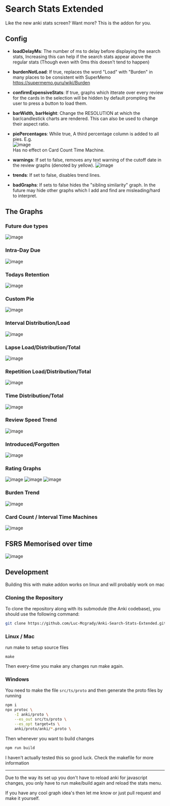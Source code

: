 # Search Stats Extended

Like the new anki stats screen? Want more? This is the addon for you.

## Config
     
- **loadDelayMs**: The number of ms to delay before displaying the search stats, Increasing this can help if the search stats appear above the regular stats (Though even with 0ms this doesn't tend to happen)

- **burdenNotLoad**: If true, replaces the word "Load" with "Burden" in many places to be consistent with SuperMemo https://supermemo.guru/wiki/Burden

- **confirmExpensiveStats**: If true, graphs which itterate over every review for the cards in the selection will be hidden by default prompting the user to press a button to load them. 

- **barWidth, barHeight**: Change the RESOLUTION at which the bar/candlestick charts are rendered. This can also be used to change their aspect ratio.

- **piePercentages**: While true, A third percentage column is added to all pies.
  E.g.  
  ![image](https://github.com/user-attachments/assets/ebe205dc-2544-45ad-8cf6-25e02923a797)  
  Has no effect on Card Count Time Machine.

- **warnings**: If set to false, removes any text warning of the cutoff date in the review graphs (denoted by yellow).
  ![image](https://github.com/user-attachments/assets/ced82fdf-3a50-44bb-9535-413d2134a8bd)

- **trends**: If set to false, disables trend lines.

- **badGraphs**: If sets to false hides the "sibling similarity" graph. In the future may hide other graphs which I add and find are misleading/hard to interpret.

## The Graphs

### Future due types

![image](https://github.com/Luc-Mcgrady/Anki-New-Stats-Plus/assets/63685643/84ccc66d-7e1d-4fb7-9c12-0ad231e44fdd)

### Intra-Day Due 

![image](https://github.com/Luc-Mcgrady/Anki-Search-Stats-Extended/assets/63685643/fdab1f3f-c3bb-4a45-b8d4-f5544774d946)

### Todays Retention

![image](https://github.com/Luc-Mcgrady/Anki-New-Stats-Plus/assets/63685643/d34dd13e-32cc-49cc-ab46-871696f58c75)

### Custom Pie

![image](https://github.com/Luc-Mcgrady/Anki-Search-Stats-Extended/assets/63685643/26d552b5-9707-4cc1-a4f0-c5c1fb1d3a14)

### Interval Distribution/Load

![image](https://github.com/Luc-Mcgrady/Anki-Search-Stats-Extended/assets/63685643/dfe42518-5d5a-4d3e-92e9-8552ac753d64)

### Lapse Load/Distribution/Total

![image](https://github.com/Luc-Mcgrady/Anki-Search-Stats-Extended/assets/63685643/8235d024-0bca-4856-bd6f-099e88da8c43)

### Repetition Load/Distribution/Total

![image](https://github.com/Luc-Mcgrady/Anki-Search-Stats-Extended/assets/63685643/db56bfec-6fe1-47d0-987c-c0c79f5bf876)

### Time Distribution/Total

![image](https://github.com/user-attachments/assets/15e1e948-c869-4af9-b20f-6f55708d1a23)

### Review Speed Trend

![image](https://github.com/user-attachments/assets/02c08574-a100-48b6-9c75-3e3e8a5d3aec)

### Introduced/Forgotten

![image](https://github.com/user-attachments/assets/b8110b00-7c56-42e6-a163-03676c0e75f9)

### Rating Graphs

![image](https://github.com/user-attachments/assets/36bea17e-814a-477b-ac5d-ff4f4fad2ce1)
![image](https://github.com/user-attachments/assets/901fe7bf-53bf-4e53-ba09-d512b8fee38d)
![image](https://github.com/user-attachments/assets/2ed5646f-268a-419e-b0f0-4803bf453590)


### Burden Trend

![image](https://github.com/user-attachments/assets/acad50ec-72b1-4041-a5af-b63ad3e4fa67)

### Card Count / Interval Time Machines

![image](https://github.com/user-attachments/assets/a8804de9-c60e-412d-8bf0-7c04e1a2423c)

## FSRS Memorised over time

![image](https://github.com/user-attachments/assets/8c83f277-c4cf-4312-8075-1a42a800942d)


## Development

Building this with make addon works on linux and will probably work on mac 

### Cloning the Repository

To clone the repository along with its submodule (the Anki codebase), you should use the following command:

```sh
git clone https://github.com/Luc-Mcgrady/Anki-Search-Stats-Extended.git --recursive --shallow-submodules
```

### Linux / Mac

run make to setup source files
```
make
``` 

Then every-time you make any changes run make again.

### Windows

You need to make the file `src/ts/proto` and then generate the proto files by running

```sh
npm i
npx protoc \
    -I anki/proto \
    --es_out src/ts/proto \
    --es_opt target=ts \
    anki/proto/anki/*.proto \
```

Then whenever you want to build changes

```sh
npm run build
```
I haven't actually tested this so good luck.
Check the makefile for more information

------

Due to the way its set up you don't have to reload anki for javascript changes, you only have to run make/build again and reload the stats menu.

If you have any cool graph idea's then let me know or just pull request and make it yourself.
